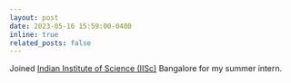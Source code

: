```yaml
---
layout: post
date: 2023-05-16 15:59:00-0400
inline: true
related_posts: false
---
```


Joined [Indian Institute of Science (IISc)](https://iisc.ac.in/) Bangalore for my summer intern.
